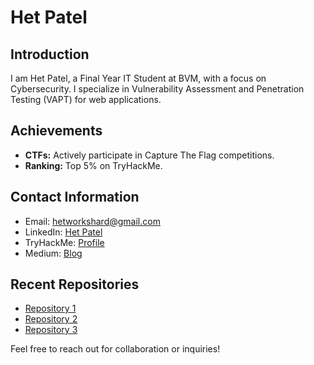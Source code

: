 # Het Patel

## Introduction
I am Het Patel, a Final Year IT Student at BVM, with a focus on Cybersecurity. I specialize in Vulnerability Assessment and Penetration Testing (VAPT) for web applications.

## Achievements
- **CTFs:** Actively participate in Capture The Flag competitions.
- **Ranking:** Top 5% on TryHackMe.

## Contact Information
- Email: [hetworkshard@gmail.com](mailto:hetworkshard@gmail.com)
- LinkedIn: [Het Patel](https://www.linkedin.com/in/hetpatel9/)
- TryHackMe: [Profile](https://tryhackme.com/p/hett)
- Medium: [Blog](https://hettt.medium.com)

## Recent Repositories
- [Repository 1](#)
- [Repository 2](#)
- [Repository 3](#)

Feel free to reach out for collaboration or inquiries!